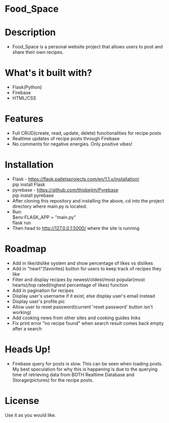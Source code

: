 # Food_Space

# Description
  - Food_Space is a personal website project that allows users to post and share their own recipes.

# What's it built with?
  - Flask(Python)
  - Firebase
  - HTML/CSS
  
# Features
 - Full CRUD(create, read, update, delete) functionalities for recipe posts
 - Realtime updates of recipe posts through Firebase
 - No comments for negative energies. Only positive vibes!
 
# Installation
  - Flask - https://flask.palletsprojects.com/en/1.1.x/installation/  
pip install Flask
  - pyrebase - https://github.com/thisbejim/Pyrebase  
pip install pyrebase
 - After cloning this repository and installing the above, cd into the project directory where main.py is located.
 - Run:  
  $env:FLASK_APP = "main.py"   
  flask run
 - Then head to http://127.0.0.1:5000/ where the site is running

# Roadmap
 -  Add in like/dislike system and show percentage of likes vs dislikes
 -  Add in "heart"(favorites) button for users to keep track of recipes they like
 -  Filter and display recipes by newest/oldest/most popular(most hearts)/top rated(highest percentage of likes) function
 -  Add in pagination for recipes
 -  Display user's username if it exist, else display user's email instead
 -  Display user's profile pic
 -  Allow user to reset password(current 'reset password' button isn't working)
 -  Add cooking news from other sites and cooking guides links
 -  Fix print error "no recipe found" when search result comes back empty after a search

# Heads Up!
 - Firebase query for posts is slow. This can be seen when loading posts. My best speculation for why this is happening is due to the querying time of retrieving data from BOTH Realtime Database and Storage(pictures) for the recipe posts.

# License
Use it as you would like. 


[//]: # (These are reference links used in the body of this note and get stripped out when the markdown processor does its job. There is no need to format nicely because it shouldn't be seen. Thanks SO - http://stackoverflow.com/questions/4823468/store-comments-in-markdown-syntax)


   [dill]: <https://github.com/joemccann/dillinger>
   [git-repo-url]: <https://github.com/joemccann/dillinger.git>
   [john gruber]: <http://daringfireball.net>
   [df1]: <http://daringfireball.net/projects/markdown/>
   [markdown-it]: <https://github.com/markdown-it/markdown-it>
   [Ace Editor]: <http://ace.ajax.org>
   [node.js]: <http://nodejs.org>
   [Twitter Bootstrap]: <http://twitter.github.com/bootstrap/>
   [jQuery]: <http://jquery.com>
   [@tjholowaychuk]: <http://twitter.com/tjholowaychuk>
   [express]: <http://expressjs.com>
   [AngularJS]: <http://angularjs.org>
   [Gulp]: <http://gulpjs.com>

   [PlDb]: <https://github.com/joemccann/dillinger/tree/master/plugins/dropbox/README.md>
   [PlGh]: <https://github.com/joemccann/dillinger/tree/master/plugins/github/README.md>
   [PlGd]: <https://github.com/joemccann/dillinger/tree/master/plugins/googledrive/README.md>
   [PlOd]: <https://github.com/joemccann/dillinger/tree/master/plugins/onedrive/README.md>
   [PlMe]: <https://github.com/joemccann/dillinger/tree/master/plugins/medium/README.md>
   [PlGa]: <https://github.com/RahulHP/dillinger/blob/master/plugins/googleanalytics/README.md>
